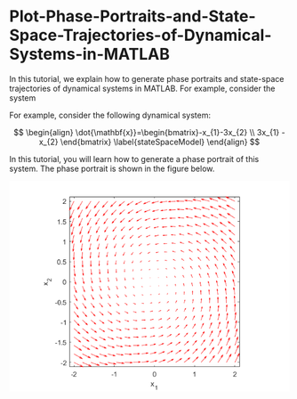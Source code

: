 # Plot-Phase-Portraits-and-State-Space-Trajectories-of-Dynamical-Systems-in-MATLAB

In this tutorial, we explain how to generate phase portraits and state-space trajectories of dynamical systems in MATLAB. For example, consider the system 

For example, consider the following dynamical system: 

$$
\begin{align}
\dot{\mathbf{x}}=\begin{bmatrix}-x_{1}-3x_{2} \\ 3x_{1} -x_{2}
\end{bmatrix}
\label{stateSpaceModel}
\end{align}
$$

In this tutorial, you will learn how to generate a phase portrait of this system. The phase portrait is shown in the figure below.


![My Image](phase1.png)
